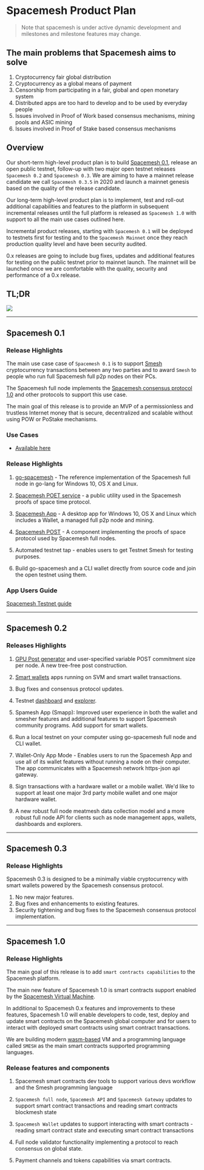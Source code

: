 # Spacemesh Product Plan

> Note that spacemesh is under active dynamic development and milestones and milestone features may change.

## The main problems that Spacemesh aims to solve
1. Cryptocurrency fair global distribution
2. Cryptocurrency as a global means of payment
3. Censorship from participating in a fair, global and open monetary system
4. Distributed apps are too hard to develop and to be used by everyday people
5. Issues involved in Proof of Work based consensus mechanisms, mining pools and ASIC mining
6. Issues involved in Proof of Stake based consensus mechanisms

## Overview

Our short-term high-level product plan is to build [Spacemesh 0.1](spacemesh01.md), release an open public testnet, follow-up with two major open testnet releases `Spacemesh 0.2` and `Spacemesh 0.3`. We are aiming to have a mainnet release candidate we call `Spacemesh 0.3.5` in 2020 and launch a mainnet genesis based on the quality of the release candidate.

Our long-term high-level product plan is to implement, test and roll-out additional capabilities and features to the platform in subsequent incremental releases until the full platform is released as `Spacemesh 1.0` with support to all the main use cases outlined here.

Incremental product releases, starting with `Spacemesh 0.1` will be deployed to testnets first for testing and to the `Spacemesh Mainnet` once they reach production quality level and have been security audited.

0.x releases are going to include bug fixes, updates and additional features for testing on the public testnet prior to mainnet launch. The mainnet will be launched once we are comfortable with the quality, security and performance of a 0.x release.

## TL;DR

![](https://raw.githubusercontent.com/spacemeshos/product/master/resources/roadmap2019_1.png)

---

## Spacemesh 0.1

### Release Highlights

The main use case case of `Spacemesh 0.1` is to support [Smesh](spacemesh_coin.md) cryptocurrency transactions between any two parties and to award `Smesh` to people who run full Spacemesh full p2p nodes on their PCs.

The Spacemesh full node implements the [Spacemesh consensus protocol 1.0](https://spacemesh.io/spacemesh-protocol-v1-0/) and other protocols to support this use case.

The main goal of this release is to provide an MVP of a permissionless and trustless Internet money that is secure, decentralized and scalable without using POW or PoStake mechanisms.

### Use Cases
- [Available here](spacemesh01.md)


### Release Highlights

1. [go-spacemesh](https://github.com/spacemeshos/go-spacemesh) - The reference implementation of the Spacemesh full node in go-lang for Windows 10, OS X and Linux.

2. [Spacemesh POET service](https://github.com/spacemeshos/POET) - a public utility used in the Spacemesh proofs of space time protocol.

3. [Spacemesh App](https://github.com/spacemeshos/smapp) - A desktop app for Windows 10, OS X and Linux which includes a Wallet, a managed full p2p node and mining.

4. [Spacemesh POST](https://github.com/spacemeshos/post) - A component implementing the proofs of space protocol used by Spacemesh full nodes.

5. Automated testnet tap - enables users to get Testnet Smesh for testing purposes.

6. Build go-spacemesh and a CLI wallet directly from source code and join the open testnet using them.

### App Users Guide
[Spacemesh Testnet guide](https://testnet.spacemesh.io/#/dict)

---

## Spacemesh 0.2

### Releases Highlights

1. [GPU Post generator](https://github.com/spacemeshos/gpu-post) and user-specified variable POST commitment size per node. A new tree-free post construction.

2. [Smart wallets](svm-wallet.md) apps running on SVM and smart wallet transactions.

3. Bug fixes and consensus protocol updates.

4. Testnet [dashboard](dashboard.md) and [explorer](https://github.com/spacemeshos/product/blob/master/resources/Explorer.pdf).

5. Spamesh App (Smapp): Improved user experience in both the wallet and smesher features and additional features to support Spacemesh community programs. Add support for smart wallets.

6. Run a local testnet on your computer using go-spacemesh full node and CLI wallet.

7. Wallet-Only App Mode - Enables users to run the Spacemesh App and use all of its wallet features without running a node on their computer. The app communicates with a Spacemesh network https-json api gateway.

8. Sign transactions with a hardware wallet or a mobile wallet. We'd like to support at least one major 3rd party mobile wallet and one major hardware wallet.

9. A new robust full node meatmesh data collection model and a more robust full node API for clients such as node management apps, wallets, dashboards and explorers.

---

## Spacemesh 0.3

### Release Highlights

Spacemesh 0.3 is designed to be a minimally viable cryptocurrency with smart wallets powered by the Spacemesh consensus protocol.

1. No new major features.
2. Bug fixes and enhancements to existing features.
2. Security tightening and bug fixes to the Spacemesh consensus protocol implementation.

----

## Spacemesh 1.0

### Release Highlights
The main goal of this release is to add `smart contracts capabilities` to the Spacemesh platform.

The main new feature of Spacemesh 1.0 is smart contracts support enabled by the [Spacemesh Virtual Machine](https://github.com/spacemeshos/svm).

In additional to Spacemesh 0.x features and improvements to these features, Spacemesh 1.0 will enable developers to code, test, deploy and update smart contracts on the Spacemesh global computer and for users to interact with deployed smart contracts using smart contract transactions.

We are building modern [wasm-based](https://webassembly.org/) VM and a programming language called `SMESH` as the main smart contracts supported programming languages.

### Release features and components
1. Spacemesh smart contracts dev tools to support various devs workflow and the Smesh programming language

2. `Spacemesh full node`, `Spacemesh API` and `Spacemesh Gateway` updates to support smart contract transactions and reading smart contracts blockmesh state

3. `Spacemesh Wallet` updates to support interacting with smart contracts - reading smart contract state and executing smart contract transactions

4. Full node validator functionality implementing a protocol to reach consensus on global state.

5. Payment channels and tokens capabilities via smart contracts.
